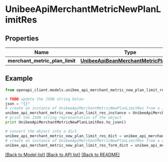 # UnibeeApiMerchantMetricNewPlanLimitRes


## Properties

Name | Type | Description | Notes
------------ | ------------- | ------------- | -------------
**merchant_metric_plan_limit** | [**UnibeeApiBeanMerchantMetricPlanLimit**](UnibeeApiBeanMerchantMetricPlanLimit.md) |  | [optional] 

## Example

```python
from openapi_client.models.unibee_api_merchant_metric_new_plan_limit_res import UnibeeApiMerchantMetricNewPlanLimitRes

# TODO update the JSON string below
json = "{}"
# create an instance of UnibeeApiMerchantMetricNewPlanLimitRes from a JSON string
unibee_api_merchant_metric_new_plan_limit_res_instance = UnibeeApiMerchantMetricNewPlanLimitRes.from_json(json)
# print the JSON string representation of the object
print UnibeeApiMerchantMetricNewPlanLimitRes.to_json()

# convert the object into a dict
unibee_api_merchant_metric_new_plan_limit_res_dict = unibee_api_merchant_metric_new_plan_limit_res_instance.to_dict()
# create an instance of UnibeeApiMerchantMetricNewPlanLimitRes from a dict
unibee_api_merchant_metric_new_plan_limit_res_form_dict = unibee_api_merchant_metric_new_plan_limit_res.from_dict(unibee_api_merchant_metric_new_plan_limit_res_dict)
```
[[Back to Model list]](../README.md#documentation-for-models) [[Back to API list]](../README.md#documentation-for-api-endpoints) [[Back to README]](../README.md)


